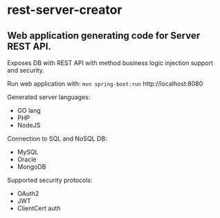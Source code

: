 # rest-server-creator

## Web application generating code for Server REST API.

Exposes DB with REST API with method business logic injection support and security.

Run web application with: `mvn spring-boot:run` http://localhost:8080

Generated server languages:
 - GO lang
 - PHP
 - NodeJS

Connection to SQL and NoSQL DB:
 - MySQL
 - Oracle
 - MongoDB
 
Supported security protocols:
 - OAuth2
 - JWT
 - ClientCert auth
